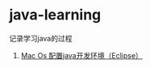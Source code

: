 # java-learning
记录学习java的过程

1. [Mac Os 配置java开发环境（Eclipse）](https://github.com/sourcoder/java-learning/blob/master/java-learning/Mac%20os%E9%85%8D%E7%BD%AEjava%E8%BF%90%E8%A1%8C%E7%8E%AF%E5%A2%83/Mac%20Os%20%E9%85%8D%E7%BD%AEjava%E5%BC%80%E5%8F%91%E7%8E%AF%E5%A2%83.md)
